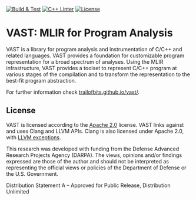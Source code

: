 [![Build & Test](https://github.com/trailofbits/vast/actions/workflows/build.yml/badge.svg)](https://github.com/trailofbits/vast/actions/workflows/build.yml)
[![C++ Linter](https://github.com/trailofbits/vast/actions/workflows/linter.yml/badge.svg)](https://github.com/trailofbits/vast/actions/workflows/linter.yml)
[![License](https://img.shields.io/badge/License-Apache_2.0-blue.svg)](https://opensource.org/licenses/Apache-2.0)

# VAST: MLIR for Program Analysis

VAST is a library for program analysis and instrumentation of C/C++ and related
languages. VAST provides a foundation for customizable program representation
for a broad spectrum of analyses. Using the MLIR infrastructure, VAST provides
a toolset to represent C/C++ program at various stages of the compilation and
to transform the representation to the best-fit program abstraction.

For further information check [trailofbits.github.io/vast/](trailofbits.github.io/vast/).

## License

VAST is licensed according to the [Apache 2.0](LICENSE) license. VAST links against and uses Clang and LLVM APIs. Clang is also licensed under Apache 2.0, with [LLVM exceptions](https://github.com/llvm/llvm-project/blob/main/clang/LICENSE.TXT).

This research was developed with funding from the Defense Advanced Research Projects Agency (DARPA). The views, opinions and/or findings expressed are those of the author and should not be interpreted as representing the official views or policies of the Department of Defense or the U.S. Government.

Distribution Statement A – Approved for Public Release, Distribution Unlimited
